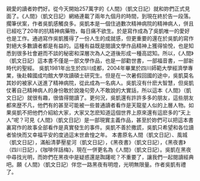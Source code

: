 親愛的讀者妳們好。從今天開始257萬字的《人間》（凱文日記）就和妳們正式見面了。《人間》（凱文日記）網絡連載了兩年九個月的時間，到現在終於告一段落。擱筆伏案，作者吳凱感觸良多。吳凱本是一個住過數次精神病院的精神病人，併且已經吃了20年的抗精神病藥物，每日痛不欲生。於是寫作成為了吳凱唯一的愛好也是工作。通過寫作吳凱獲得了一份人生的成就感，但更重要的還在於吳凱的寫作對絕大多數讀者都是有益的。這種有益既是閱讀文學作品精神上獲得愉悅，也是知悉到很多社會避而不談的秘密和深層次為人之道後形成一種高認知。所以，《人間》（凱文日記）這本書不僅是一部文學作品，也是一部勸世書，一部福音書，一部新時代的聖經。
        吳凱1981年出生於四川成都，2004年畢業於四川師範大學經濟學專業，後赴韓國成均館大學攻讀碩士研究生。但是在一次暑假回國的途中，吳凱莫名其妙的被家人送進了精神病院，從此成為一名病人。吳凱沒有什麽大智慧，但吳凱仗著自己精神病人的身份敢於說幾句旁人不敢說的大實話，所以這本《人間》（凱文日記）就很有趣，很值得閱讀了。更何況，吳凱還有許許多多的朋友，這些朋友都來歴不凡，他們有的甚至可能被一些普通讀者看作是天龍星人似的上層人物。如果吳凱不把他們介紹給大家，大家又怎麽知道這個世界上原來還有這麽多的“天上人”呢？可見《人間》（凱文日記）是一部現實主義作品，甚至於妳們可以把這本書裏寫作的故事全部看作是真實發生的事件。吳凱不善於撒謊，吳凱只希望和各位讀者愉快而又幸福平安的度過這末世倉惶之年。
      本書原名人間（凱文日記）、風城（凱文日記），滿船清夢壓星河（凱文日記），《黑夜書》（凱文日記），《黑夜書》（四川日記），《咖啡伴話梅》，現在一併更名為《人間》（凱文日記）。吳凱在黑夜中尋找光明，而妳們在黑夜中是疑惑還是踟躇呢？不重要了，讓我們一起閱讀經典吧。願《人間》（凱文日記）伴您一路黑夜有明燈，光明無限量。作者吳凱有禮了。

